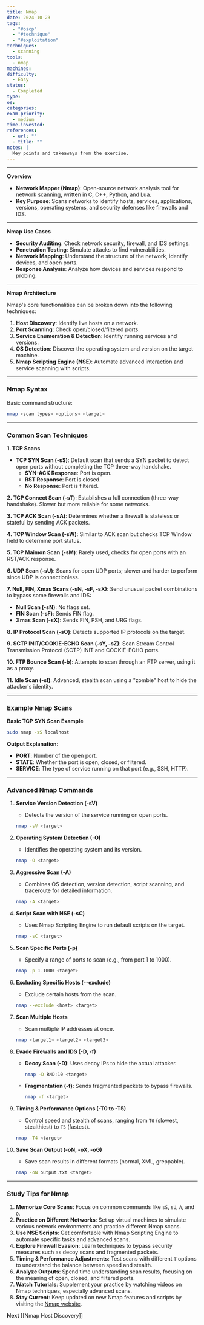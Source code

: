 ```yaml
---
title: Nmap
date: 2024-10-23
tags:
  - "#oscp"
  - "#technique"
  - "#exploitation"
techniques:
  - scanning
tools:
  - nmap
machines: 
difficulty:
  - Easy
status:
  - Completed
type: 
os: 
categories: 
exam-priority:
  - medium
time-invested: 
references:
  - url: ""
  - title: ""
notes: |
  Key points and takeaways from the exercise.
---
```

---

**Overview**

- **Network Mapper (Nmap)**: Open-source network analysis tool for network scanning, written in C, C++, Python, and Lua.
- **Key Purpose**: Scans networks to identify hosts, services, applications, versions, operating systems, and security defenses like firewalls and IDS.

---

**Nmap Use Cases**

- **Security Auditing**: Check network security, firewall, and IDS settings.
- **Penetration Testing**: Simulate attacks to find vulnerabilities.
- **Network Mapping**: Understand the structure of the network, identify devices, and open ports.
- **Response Analysis**: Analyze how devices and services respond to probing.

---

**Nmap Architecture**

Nmap's core functionalities can be broken down into the following techniques:

1. **Host Discovery**: Identify live hosts on a network.
2. **Port Scanning**: Check open/closed/filtered ports.
3. **Service Enumeration & Detection**: Identify running services and versions.
4. **OS Detection**: Discover the operating system and version on the target machine.
5. **Nmap Scripting Engine (NSE)**: Automate advanced interaction and service scanning with scripts.

---

### **Nmap Syntax**

Basic command structure:

```bash
nmap <scan types> <options> <target>

```

---

### **Common Scan Techniques**

**1. TCP Scans**

- **TCP SYN Scan (-sS)**: Default scan that sends a SYN packet to detect open ports without completing the TCP three-way handshake.
    - **SYN-ACK Response**: Port is open.
    - **RST Response**: Port is closed.
    - **No Response**: Port is filtered.

**2. TCP Connect Scan (-sT)**: Establishes a full connection (three-way handshake). Slower but more reliable for some networks.

**3. TCP ACK Scan (-sA)**: Determines whether a firewall is stateless or stateful by sending ACK packets.

**4. TCP Window Scan (-sW)**: Similar to ACK scan but checks TCP Window field to determine port status.

**5. TCP Maimon Scan (-sM)**: Rarely used, checks for open ports with an RST/ACK response.

**6. UDP Scan (-sU)**: Scans for open UDP ports; slower and harder to perform since UDP is connectionless.

**7. Null, FIN, Xmas Scans (-sN, -sF, -sX)**: Send unusual packet combinations to bypass some firewalls and IDS:

- **Null Scan (-sN)**: No flags set.
- **FIN Scan (-sF)**: Sends FIN flag.
- **Xmas Scan (-sX)**: Sends FIN, PSH, and URG flags.

**8. IP Protocol Scan (-sO)**: Detects supported IP protocols on the target.

**9. SCTP INIT/COOKIE-ECHO Scan (-sY, -sZ)**: Scan Stream Control Transmission Protocol (SCTP) INIT and COOKIE-ECHO ports.

**10. FTP Bounce Scan (-b)**: Attempts to scan through an FTP server, using it as a proxy.

**11. Idle Scan (-sI)**: Advanced, stealth scan using a "zombie" host to hide the attacker's identity.

---

### **Example Nmap Scans**

**Basic TCP SYN Scan Example**

```bash
sudo nmap -sS localhost

```

**Output Explanation**:

- **PORT**: Number of the open port.
- **STATE**: Whether the port is open, closed, or filtered.
- **SERVICE**: The type of service running on that port (e.g., SSH, HTTP).

---

### **Advanced Nmap Commands**

1. **Service Version Detection (-sV)**
    
    - Detects the version of the service running on open ports.
    
    ```bash
    nmap -sV <target>
    
    ```
    
2. **Operating System Detection (-O)**
    
    - Identifies the operating system and its version.
    
    ```bash
    nmap -O <target>
    
    ```
    
3. **Aggressive Scan (-A)**
    
    - Combines OS detection, version detection, script scanning, and traceroute for detailed information.
    
    ```bash
    nmap -A <target>
    
    ```
    
4. **Script Scan with NSE (-sC)**
    
    - Uses Nmap Scripting Engine to run default scripts on the target.
    
    ```bash
    nmap -sC <target>
    
    ```
    
5. **Scan Specific Ports (-p)**
    
    - Specify a range of ports to scan (e.g., from port 1 to 1000).
    
    ```bash
    nmap -p 1-1000 <target>
    
    ```
    
6. **Excluding Specific Hosts (--exclude)**
    
    - Exclude certain hosts from the scan.
    
    ```bash
    nmap --exclude <host> <target>
    
    ```
    
7. **Scan Multiple Hosts**
    
    - Scan multiple IP addresses at once.
    
    ```bash
    nmap <target1> <target2> <target3>
    
    ```
    
8. **Evade Firewalls and IDS (-D, -f)**
    
    - **Decoy Scan (-D)**: Uses decoy IPs to hide the actual attacker.
        
        ```bash
        nmap -D RND:10 <target>
        
        ```
        
    - **Fragmentation (-f)**: Sends fragmented packets to bypass firewalls.
        
        ```bash
        nmap -f <target>
        
        ```
        
9. **Timing & Performance Options (-T0 to -T5)**
    
    - Control speed and stealth of scans, ranging from `T0` (slowest, stealthiest) to `T5` (fastest).
    
    ```bash
    nmap -T4 <target>
    
    ```
    
10. **Save Scan Output (-oN, -oX, -oG)**
    
    - Save scan results in different formats (normal, XML, greppable).
    
    ```bash
    nmap -oN output.txt <target>
    
    ```
    

---

### **Study Tips for Nmap**

1. **Memorize Core Scans**: Focus on common commands like `sS`, `sU`, `A`, and `O`.
2. **Practice on Different Networks**: Set up virtual machines to simulate various network environments and practice different Nmap scans.
3. **Use NSE Scripts**: Get comfortable with Nmap Scripting Engine to automate specific tasks and advanced scans.
4. **Explore Firewall Evasion**: Learn techniques to bypass security measures such as decoy scans and fragmented packets.
5. **Timing & Performance Adjustments**: Test scans with different `T` options to understand the balance between speed and stealth.
6. **Analyze Outputs**: Spend time understanding scan results, focusing on the meaning of open, closed, and filtered ports.
7. **Watch Tutorials**: Supplement your practice by watching videos on Nmap techniques, especially advanced scans.
8. **Stay Current**: Keep updated on new Nmap features and scripts by visiting the [Nmap website](https://nmap.org/).

**Next** [[Nmap Host Discovery]]
